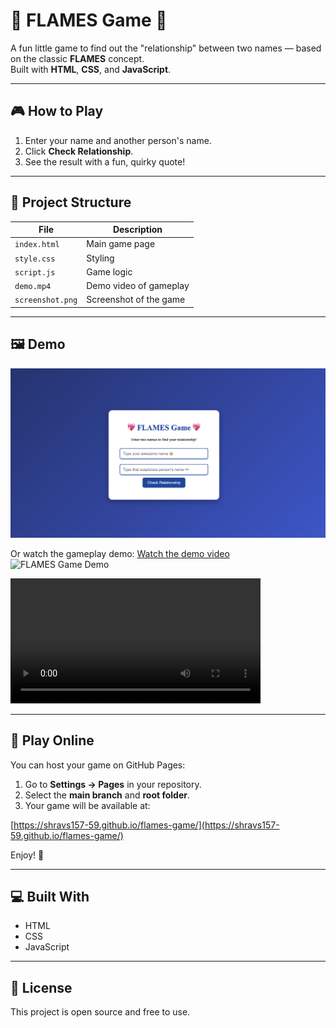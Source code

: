 # 💖 FLAMES Game 💖

A fun little game to find out the "relationship" between two names — based on the classic **FLAMES** concept.  
Built with **HTML**, **CSS**, and **JavaScript**.

---

## 🎮 How to Play

1. Enter your name and another person's name.  
2. Click **Check Relationship**.  
3. See the result with a fun, quirky quote!  

---

## 📂 Project Structure

| File | Description |
|------|-------------|
| `index.html` | Main game page |
| `style.css` | Styling |
| `script.js` | Game logic |
| `demo.mp4` | Demo video of gameplay |
| `screenshot.png` | Screenshot of the game |

---

## 🖼 Demo

![FLAMES Game Screenshot](screenshot.png)

Or watch the gameplay demo:
[Watch the demo video](demo.mp4)
![FLAMES Game Demo](demo.gif)


<video width="400" controls>
  <source src="demo.mp4" type="video/mp4">
  Your browser does not support HTML video.
</video>

---

## 🚀 Play Online

You can host your game on GitHub Pages:

1. Go to **Settings → Pages** in your repository.  
2. Select the **main branch** and **root folder**.  
3. Your game will be available at:

[https://shravs157-59.github.io/flames-game/](https://shravs157-59.github.io/flames-game/)

Enjoy! 🎉

---

## 💻 Built With

- HTML  
- CSS  
- JavaScript  

---

## 📝 License

This project is open source and free to use.
